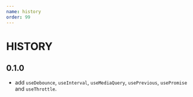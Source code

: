 ```yaml
---
name: history
order: 99
---
```


# HISTORY

## 0.1.0
- add `useDebounce`, `useInterval`, `useMediaQuery`, `usePrevious`, `usePromise` and `useThrottle`.